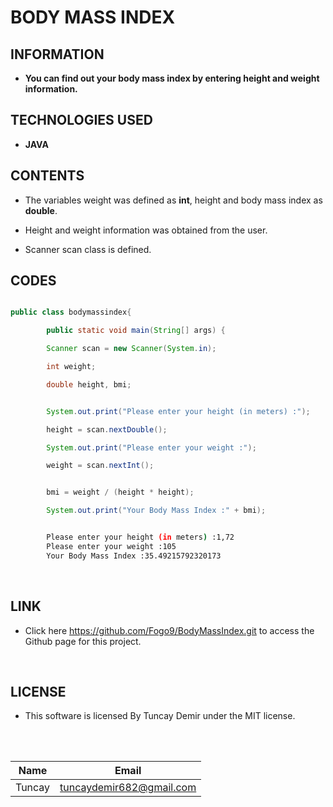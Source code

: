# **BODY MASS INDEX**

## INFORMATION

* **You can find out your body mass index by entering height and weight information.**

## TECHNOLOGIES USED

* **JAVA**

## CONTENTS

* The variables weight was defined as **int**, height and body mass index as **double**.

* Height and weight information was obtained from the user.

* Scanner scan class is defined.

## CODES

```Java

public class bodymassindex{

        public static void main(String[] args) {

        Scanner scan = new Scanner(System.in);

        int weight;

        double height, bmi;

```

```Java

        System.out.print("Please enter your height (in meters) :");

        height = scan.nextDouble();

        System.out.print("Please enter your weight :");

        weight = scan.nextInt();


        bmi = weight / (height * height);

        System.out.print("Your Body Mass Index :" + bmi);

```

```bash

        Please enter your height (in meters) :1,72
        Please enter your weight :105
        Your Body Mass Index :35.49215792320173

```
<br />

## LINK

* Click here https://github.com/Fogo9/BodyMassIndex.git to access the Github page for this project.

<br />

## LICENSE

* This software is licensed By Tuncay Demir under the MIT license.

<br />
<br/>

| Name |  Email |
| ---- |  ----- |
| Tuncay | tuncaydemir682@gmail.com |
